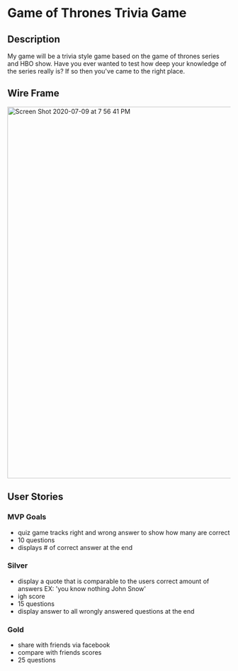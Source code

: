 # Game of Thrones Trivia Game
## Description
My game will be a trivia style game based on the game of thrones series and HBO show.
Have you ever wanted to test how deep your knowledge of the series really is? If so then you've came to the right place.
## Wire Frame


<img width="840" alt="Screen Shot 2020-07-09 at 7 56 41 PM" src="https://user-images.githubusercontent.com/67292469/87101926-5e974200-c21e-11ea-9704-34067f14a668.png">





## User Stories
### MVP Goals
- quiz game tracks right and wrong answer to show how many are correct
- 10 questions
- displays # of correct answer at the end



### Silver
- display a quote that is comparable to the users correct amount of answers EX: 'you know nothing John Snow'
- igh score
- 15 questions
- display answer to all wrongly answered questions at the end

### Gold
- share with friends via facebook
- compare with friends scores
- 25 questions